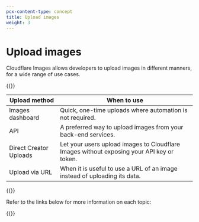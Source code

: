 ```yaml
---
pcx-content-type: concept
title: Upload images
weight: 3
---
```


# Upload images

Cloudflare Images allows developers to upload images in different manners, for a wide range of use cases.

{{<table-wrap>}}

Upload method          | When to use
---------------------- | -----------
Images dashboard       | Quick, one-time uploads where automation is not required.
API                    | A preferred way to upload images from your back-end services.
Direct Creator Uploads | Let your users upload images to Cloudflare Images without exposing your API key or token.
Upload via URL         | When it is useful to use a URL of an image instead of uploading its data.

{{</table-wrap>}}

Refer to the links below for more information on each topic:

{{<directory-listing>}}
